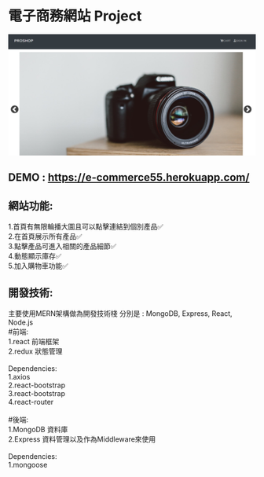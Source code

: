 # 電子商務網站 Project
![image](https://github.com/dracarys55/E-commerce/blob/main/%E6%93%B7%E5%8F%96.PNG)

## DEMO : https://e-commerce55.herokuapp.com/

## 網站功能:
1.首頁有無限輪播大圖且可以點擊連結到個別產品✅ <br/>
2.在首頁展示所有產品✅ <br/>
3.點擊產品可進入相關的產品細節✅ <br/>
4.動態顯示庫存✅ <br/>
5.加入購物車功能✅<br/>


## 開發技術:
主要使用MERN架構做為開發技術棧 分別是 :  MongoDB, Express, React, Node.js  <br/>
#前端: <br/>
1.react 前端框架  <br/>
2.redux 狀態管理 <br/>
<br/>
Dependencies: <br/>
1.axios <br/>
2.react-bootstrap <br/>
3.react-bootstrap <br/>
4.react-router <br/>
<br/>
#後端: <br/>
1.MongoDB 資料庫 <br/>
2.Express 資料管理以及作為Middleware來使用 <br/>
 <br/>
Dependencies: <br/>
1.mongoose <br/>

